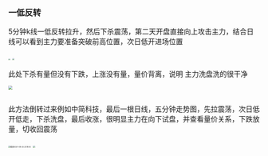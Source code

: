 

### 一低反转

5分钟k线一低反转拉升，然后下杀震荡，第二天开盘直接向上攻击主力，结合日线可以看到主力要准备突破前高位置，次日低开进场位置

<img src="/Users/zhixiongwang/文档/Note-on-trading-theory/截屏2021-08-23 23.41.40.png" style="zoom:23%;" />

<img src="/Users/zhixiongwang/文档/Note-on-trading-theory/截屏2021-08-24 23.06.42.png" style="zoom:30%;" />

此处下杀有量但没有下跌，上涨没有量，量价背离，说明 主力洗盘洗的很干净

<img src="/Users/zhixiongwang/文档/Note-on-trading-theory/截屏2021-08-24 23.11.43.png" style="zoom:50%;" />

![]()





此方法倒转过来例如中简科技，最后一根日线，五分钟走势图，先拉震荡，次日低开低走，下杀洗盘，最后收涨，很明显主力在向下试盘，并查看量价关系，下跌放量，切收回震荡

<img src="/Users/zhixiongwang/Desktop/截屏2021-08-24 23.18.00.png" alt="截屏2021-08-24 23.18.00" style="zoom:25%;" />

<img src="/Users/zhixiongwang/文档/Note-on-trading-theory/截屏2021-08-24 23.21.02.png" style="zoom:30%;" />

